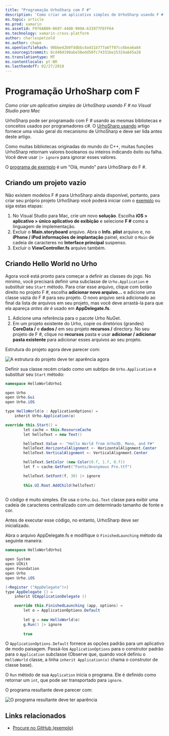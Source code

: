 ```yaml
---
title: "Programação UrhoSharp com F #"
description: 'Como criar um aplicativo simples de UrhoSharp usando F # no Visual Studio para Mac'
ms.topic: article
ms.prod: xamarin
ms.assetid: F976AB09-0697-4408-999A-633977FEFF64
ms.technology: xamarin-cross-platform
author: charlespetzold
ms.author: chape
ms.openlocfilehash: 98bbe42b0fddbbc4a431b777a6ff87cc6bea6a84
ms.sourcegitcommit: 6cd40d190abe38edd50fc74331be15324a845a28
ms.translationtype: MT
ms.contentlocale: pt-BR
ms.lasthandoff: 02/27/2018
---
```

# <a name="programming-urhosharp-with-f"></a>Programação UrhoSharp com F #

_Como criar um aplicativo simples de UrhoSharp usando F # no Visual Studio para Mac_

UrhoSharp pode ser programado com F # usando as mesmas bibliotecas e conceitos usados por programadores c#. O [UrhoSharp usando](~/graphics-games/urhosharp/using.md) artigo fornece uma visão geral do mecanismo de UrhoSharp e deve ser lida antes deste artigo.

Como muitas bibliotecas originadas do mundo do C++, muitas funções UrhoSharp retornam valores booleanos ou inteiros indicando êxito ou falha. Você deve usar `|> ignore` para ignorar esses valores.

O [programa de exemplo](https://github.com/xamarin/recipes/tree/master/cross-platform/urho/urho-fsharp/HelloWorldUrhoFsharp) é um "Olá, mundo" para UrhoSharp do F #.

## <a name="creating-an-empty-project"></a>Criando um projeto vazio

Não existem modelos F # para UrhoSharp ainda disponível, portanto, para criar seu próprio projeto UrhoSharp você poderá iniciar com o [exemplo](https://github.com/xamarin/recipes/tree/master/cross-platform/urho/urho-fsharp/HelloWorldUrhoFsharp) ou siga estas etapas:

1. No Visual Studio para Mac, crie um novo **solução**. Escolha **iOS > aplicativo > único aplicativo de exibição** e selecione **F #** como a linguagem de implementação. 
1. Excluir o **Main.storyboard** arquivo. Abra o **Info. plist** arquivo e, no **iPhone / iPod informações de implantação** painel, excluir o `Main` de cadeia de caracteres no **Interface principal** suspenso.
1. Excluir o **ViewController.fs** arquivo também.

## <a name="building-hello-world-in-urho"></a>Criando Hello World no Urho

Agora você está pronto para começar a definir as classes do jogo. No mínimo, você precisará definir uma subclasse de `Urho.Application` e substituir seu `Start` método. Para criar esse arquivo, clique com botão direito no projeto F #, escolha **adicionar novo arquivo...**  e adicione uma classe vazia do F # para seu projeto. O novo arquivo será adicionado ao final da lista de arquivos em seu projeto, mas você deve arrastá-la para que ela apareça *antes de* é usado em **AppDelegate.fs**.

1. Adicione uma referência para o pacote Urho NuGet.
1. Em um projeto existente do Urho, copie os diretórios (grandes) **CoreData /** e **dados /** em seu projeto **recursos /** directory. No seu projeto de F #, clique no **recursos** pasta e usar **adicionar / adicionar pasta existente** para adicionar esses arquivos ao seu projeto.

Estrutura do projeto agora deve parecer com:

![](fsharp-images/solutionpane.png "A estrutura do projeto deve ter aparência agora")

Definir sua classe recém criado como um subtipo de `Urho.Application` e substituir seu `Start` método:

```csharp
namespace HelloWorldUrho1

open Urho
open Urho.Gui
open Urho.iOS

type HelloWorld(o : ApplicationOptions) =
    inherit Urho.Application(o) 

override this.Start() = 
        let cache = this.ResourceCache
        let helloText = new Text()

        helloText.Value <- "Hello World from Urho3D, Mono, and F#"
        helloText.HorizontalAlignment <- HorizontalAlignment.Center
        helloText.VerticalAlignment <- VerticalAlignment.Center

        helloText.SetColor (new Color(0.f, 1.f, 0.f))
        let f = cache.GetFont("Fonts/Anonymous Pro.ttf")

        helloText.SetFont(f, 30) |> ignore
                  
        this.UI.Root.AddChild(helloText)
            
```

O código é muito simples. Ele usa o `Urho.Gui.Text` classe para exibir uma cadeia de caracteres centralizado com um determinado tamanho de fonte e cor. 

Antes de executar esse código, no entanto, UrhoSharp deve ser inicializado. 

Abra o arquivo AppDelegate.fs e modifique o `FinishedLaunching` método da seguinte maneira:

```csharp
namespace HelloWorldUrho1

open System
open UIKit
open Foundation
open Urho
open Urho.iOS

[<Register ("AppDelegate")>]
type AppDelegate () =
    inherit UIApplicationDelegate ()

    override this.FinishedLaunching (app, options) =
        let o = ApplicationOptions.Default
     
        let g = new HelloWorld(o)
        g.Run() |> ignore
       
        true
```

O `ApplicationOptions.Default` fornece as opções padrão para um aplicativo de modo paisagem. Passá-los `ApplicationOptions` para o construtor padrão para o `Application` subclasse (Observe que, quando você definiu o `HelloWorld` classe, a linha `inherit Application(o)` chama o construtor de classe base). 

O `Run` método de sua `Application` inicia o programa. Ele é definido como retornar um `int`, que pode ser transportado para `ignore`. 

O programa resultante deve parecer com:

![](fsharp-images/helloworldfsharp.png "O programa resultante deve ter aparência")








## <a name="related-links"></a>Links relacionados

- [Procure no GitHub (exemplo)](https://github.com/xamarinhttps://developer.xamarin.com/recipes/tree/master/cross-platform/urho/urho-fsharp/HelloWorldUrhoFsharp)

